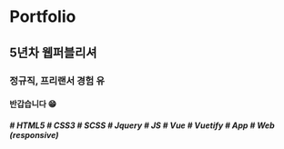 # Portfolio

## 5년차 웹퍼블리셔
### 정규직, 프리랜서 경험 유
#### 반갑습니다 😁

##### # HTML5 # CSS3 # SCSS # Jquery # JS # Vue # Vuetify # App # Web (responsive)
